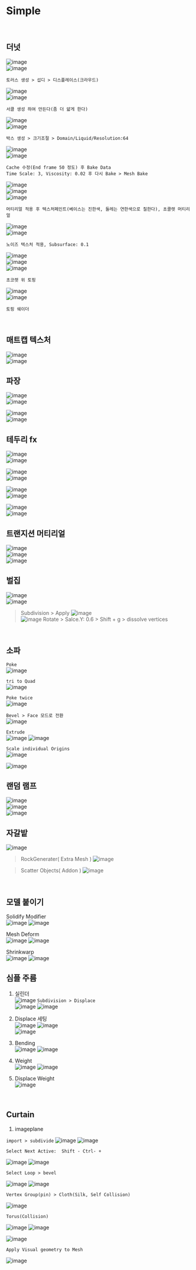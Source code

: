 Simple
============
<br>

더넛
------
![image](https://user-images.githubusercontent.com/30430227/125928018-7e0a5538-916b-4ab4-a2bf-483746cf355c.png)  
![image](https://user-images.githubusercontent.com/30430227/125928832-e59f9ed2-258e-4a0c-a624-5137a0a59d12.png)
```
토러스 생성 > 섭디 > 디스플레이스(크라우드) 
```

![image](https://user-images.githubusercontent.com/30430227/125928199-1f7e0de3-bbed-4afd-a024-64dbb293f22e.png)  
![image](https://user-images.githubusercontent.com/30430227/125928879-22360def-5a84-4d11-a5e3-b73ccbc83d64.png)
```
서클 생성 하여 만든다(좀 더 얇게 한다)
```

![image](https://user-images.githubusercontent.com/30430227/125928647-3d7a46ac-8c87-4e6b-aee8-0834d447bc47.png)  
![image](https://user-images.githubusercontent.com/30430227/125928458-4b082b15-c33f-4a2e-aed3-059d472767c7.png)
```
박스 생성 > 크기조절 > Domain/Liquid/Resolution:64
```

![image](https://user-images.githubusercontent.com/30430227/125929149-94d5a504-8a0f-4798-a608-1c129005177c.png)  
![image](https://user-images.githubusercontent.com/30430227/125931364-f9c31c89-2acf-47c8-a3f6-e992d2088671.png)
```
Cache 수정(End frame 50 정도) 후 Bake Data
Time Scale: 3, Viscosity: 0.02 후 다시 Bake > Mesh Bake
```

![image](https://user-images.githubusercontent.com/30430227/125931471-14071ba5-8273-43e5-b4b1-1d026baab126.png)  
![image](https://user-images.githubusercontent.com/30430227/125932464-8de20269-0c88-45ca-bc6c-ed2d8adc4cc8.png)  
![image](https://user-images.githubusercontent.com/30430227/125932647-f12bea81-2178-4b26-933c-2522c66e8617.png)
```
머티리얼 적용 후 텍스처페인트(베이스는 진한색, 둘레는 연한색으로 칠한다), 초콜렛 머티리얼
```

![image](https://user-images.githubusercontent.com/30430227/125937441-ba575edd-279e-4ee0-8e41-6a3ce0a13c5d.png)  
![image](https://user-images.githubusercontent.com/30430227/125937396-9b203065-3408-4230-8637-8e23b8a48272.png)
```
노이즈 텍스처 적용, Subsurface: 0.1
```

![image](https://user-images.githubusercontent.com/30430227/125938724-39cb020c-3151-41c7-b837-4354e17fd3ef.png)  
![image](https://user-images.githubusercontent.com/30430227/125938684-39a22af5-d57f-4146-8382-9b67d367dd94.png)  
![image](https://user-images.githubusercontent.com/30430227/125938584-5ff2e01d-4513-443c-bc77-4efca1772f00.png)
```
초코렛 위 토핑
```

![image](https://user-images.githubusercontent.com/30430227/125939059-9a7819e7-2190-4968-be9a-7978d6769952.png)  
![image](https://user-images.githubusercontent.com/30430227/125939027-51bb5968-f78f-41e2-afb5-e57c95dd021e.png)
```
토핑 쉐이더
```
<br>

매트캡 텍스처
--------------
![image](https://user-images.githubusercontent.com/30430227/126565534-b2f56521-6dc8-4348-8475-ed972d105bde.png)  
![image](https://user-images.githubusercontent.com/30430227/126565564-a5268ff1-edff-42cc-8bd7-c9ba94165921.png)
<br>

 파장
----------
![image](https://user-images.githubusercontent.com/30430227/126566480-f9d455b1-814c-463e-b0b3-cb3bc4ad89ad.png)  
![image](https://user-images.githubusercontent.com/30430227/126566506-e8a60c61-f44c-4e2c-be60-8d088dc26477.png)

![image](https://user-images.githubusercontent.com/30430227/126566861-852d5892-1e24-4580-b93e-0ebc883bbfa8.png)  
![image](https://user-images.githubusercontent.com/30430227/126566907-e11e07cb-d248-4701-b715-b866c792793f.png)
<br>

테두리 fx
------------
![image](https://user-images.githubusercontent.com/30430227/126567150-e6019576-b27f-4ec9-8c14-02ac300b7922.png)  
![image](https://user-images.githubusercontent.com/30430227/126567394-32dcb413-e778-46ab-99b1-9cb04337b2ae.png)

![image](https://user-images.githubusercontent.com/30430227/126567557-b8ceecc5-4faa-457e-9f13-981c8c788082.png)  
![image](https://user-images.githubusercontent.com/30430227/126567591-7b60285a-4246-443b-808c-147799b6a798.png)

![image](https://user-images.githubusercontent.com/30430227/126567816-c6868670-9a54-4ea7-ba2e-d3a04f58f8f4.png)  
![image](https://user-images.githubusercontent.com/30430227/126567835-69dde0ea-4d5a-4db4-8ab4-1ef6d90036fc.png)

![image](https://user-images.githubusercontent.com/30430227/126567987-b1ed5130-65dc-4aed-b804-62cf317c547c.png)  
![image](https://user-images.githubusercontent.com/30430227/126568119-a1552cb9-1264-4cee-ab95-efaf9c65848d.png)
<br>

트랜지션 머티리얼
-----------------
![image](https://user-images.githubusercontent.com/30430227/126727343-d217ff58-691a-4293-af27-36a54c917f94.png)  
![image](https://user-images.githubusercontent.com/30430227/126727384-f48e9916-3406-4b72-b32d-d5fb94bb4d54.png)  
![image](https://user-images.githubusercontent.com/30430227/126727403-74b4e41b-1dbe-46f9-bc5e-e4ff26c6e509.png)
<br>

벌집
-----
![image](https://user-images.githubusercontent.com/30430227/128960006-993f4c13-b2cc-428b-be4c-f7e81bfbe45f.png)  
![image](https://user-images.githubusercontent.com/30430227/128960053-9d6bab52-0144-49d9-a4bb-32781cdf1247.png)
> Subdivision > Apply
![image](https://user-images.githubusercontent.com/30430227/128960141-27b3310b-d793-4333-b9f0-eec53762901d.png)  
![image](https://user-images.githubusercontent.com/30430227/128960241-0c56a964-54f7-445f-84ce-5b7c2f7722dc.png)
> Rotate > Salce.Y: 0.6 > Shift + g > dissolve vertices
<br>


소파  
-------

`Poke`  
![image](https://user-images.githubusercontent.com/30430227/136467692-f1494448-8503-491c-abcd-e90739611829.png)  

`tri to Quad`  
![image](https://user-images.githubusercontent.com/30430227/136467567-b14602fe-e063-4d5d-a269-e1e6813d724e.png)  

`Poke twice`  
![image](https://user-images.githubusercontent.com/30430227/136467422-8dd212b4-bdb8-4f59-a6a0-59d700b9a0c4.png)  

`Bevel > Face 모드로 전환`  
![image](https://user-images.githubusercontent.com/30430227/136467332-b2330a87-9e60-48a4-83d6-1e1f94938d43.png)  

`Extrude`  
![image](https://user-images.githubusercontent.com/30430227/136467243-8f13bd7e-dd6e-4e60-bf01-b4a4241a81fc.png)
![image](https://user-images.githubusercontent.com/30430227/136467184-d01f992d-13a2-499b-b2a5-edcc510a1c66.png)  


`Scale individual Origins`  
![image](https://user-images.githubusercontent.com/30430227/136466995-267aeadf-a75d-4617-a2b9-54ecb1dfb773.png)

![image](https://user-images.githubusercontent.com/30430227/136466936-0b420cf5-9435-43cf-acd6-3de04d61558c.png)  




랜덤 램프
------------
![image](https://user-images.githubusercontent.com/30430227/121127701-23a1f200-c865-11eb-8cba-0c5999650bbd.png)  
![image](https://user-images.githubusercontent.com/30430227/121127804-4d5b1900-c865-11eb-9f31-89e6e0b12432.png)  
![image](https://user-images.githubusercontent.com/30430227/121127744-34eafe80-c865-11eb-9b6c-2093d1e03869.png)
<br>

자갈밭
----------
![image](https://user-images.githubusercontent.com/30430227/128436677-8f619010-d6c3-46d1-814f-16973c335239.png)

> RockGenerater( Extra Mesh )
![image](https://user-images.githubusercontent.com/30430227/128436703-344d8071-023b-4b61-9279-2876c140ebea.png)

> Scatter Objects( Addon )
![image](https://user-images.githubusercontent.com/30430227/128436771-b18b83d7-e640-4868-a837-92f226d64856.png)

<br>

모델 붙이기
-----------
Solidify Modifier  
![image](https://user-images.githubusercontent.com/30430227/131121994-08c91f70-7815-42d9-a73b-a716c4c9a958.png)
![image](https://user-images.githubusercontent.com/30430227/131122038-a009529b-f7a2-4f77-adee-fb417d4717d0.png)

Mesh Deform  
![image](https://user-images.githubusercontent.com/30430227/131122151-cd6cd192-b0f7-4ec2-aa5f-8e42058e5800.png)
![image](https://user-images.githubusercontent.com/30430227/131122177-5ff30cbb-8f71-4eda-974a-b43d22e903a1.png)

Shrinkwarp  
![image](https://user-images.githubusercontent.com/30430227/131122526-a7f78dc9-47c5-457d-8d5e-817d694560d1.png)
![image](https://user-images.githubusercontent.com/30430227/131122502-34a59c1b-7793-43d7-9d21-cdb5f7f5c76b.png)


심플 주름 
-----------
1. 실린더  
![image](https://user-images.githubusercontent.com/30430227/133176983-02435897-f3a1-4808-ad60-7075a8eaa695.png)
`Subdivision > Displace`  
![image](https://user-images.githubusercontent.com/30430227/133177810-e3293d6a-05c9-40ba-92f8-72957fc57d0f.png)
![image](https://user-images.githubusercontent.com/30430227/133177832-50019bcd-27e7-43d6-bdb7-a2dabf5beafb.png)


2. Displace 세팅  
![image](https://user-images.githubusercontent.com/30430227/133177937-720a6026-4428-4ec0-9a4c-fef524ebaf59.png)
![image](https://user-images.githubusercontent.com/30430227/133177968-6bcc7029-f876-4cf3-92f6-0054c3232cf5.png)  
![image](https://user-images.githubusercontent.com/30430227/133178022-8d2e5bd3-a3ba-4714-b704-a89e13776f9a.png)  


3. Bending  
![image](https://user-images.githubusercontent.com/30430227/133178201-019d2b46-215e-44cd-b140-b77250f73db2.png)
![image](https://user-images.githubusercontent.com/30430227/133178233-52ffd463-a970-463f-9944-e737a65ce0ef.png)  


4. Weight  
![image](https://user-images.githubusercontent.com/30430227/133178351-32a0afc0-cdca-4102-87f5-30df5c88c4a9.png)
![image](https://user-images.githubusercontent.com/30430227/133178373-aa7830eb-f601-4165-aa2d-a8c1578b33dd.png)  

5. Displace Weight  
![image](https://user-images.githubusercontent.com/30430227/133178450-51bae730-a1c6-4389-a7b7-6d2bcc781a7e.png)

<br>

Curtain
--------

1. imageplane

`import > subdivide`
![image](https://user-images.githubusercontent.com/30430227/141206571-755d5ec2-8326-4a9d-9973-4a5789d66256.png)
![image](https://user-images.githubusercontent.com/30430227/141206694-d23a3d98-8b7f-4466-a22d-bf644a22366b.png)

`Select Next Active:  Shift - Ctrl- + `

![image](https://user-images.githubusercontent.com/30430227/141206985-d6f4b9a6-a3bc-41d0-a5b7-b542d6d180fa.png)
![image](https://user-images.githubusercontent.com/30430227/141207030-fa3a19ba-e1cc-422b-a64c-b1b45a9b1b07.png)

`Select Loop > bevel`

![image](https://user-images.githubusercontent.com/30430227/141207143-3c6f5ff5-321e-40f0-ba18-dac51d1f436f.png)
![image](https://user-images.githubusercontent.com/30430227/141207429-24e2414b-ef6b-4492-9cc3-dc841ee9f308.png)

`Vertex Group(pin) > Cloth(Silk, Self Collision)`

![image](https://user-images.githubusercontent.com/30430227/141207668-77aa77a0-3d3c-42cc-b7f5-aa7f2feaa1d2.png)

`Torus(Collision)`

![image](https://user-images.githubusercontent.com/30430227/141207763-17dfd07d-98fa-49a2-bae9-abdd25c6a27e.png)
![image](https://user-images.githubusercontent.com/30430227/141207801-f7ac91cf-8930-41ba-9acb-96f9dbc498de.png)

![image](https://user-images.githubusercontent.com/30430227/141207969-7c9960b6-beee-47d4-b690-77d39f0fae6a.png)

`Apply Visual geometry to Mesh`

![image](https://user-images.githubusercontent.com/30430227/141208141-2502e0d4-9cae-4993-9392-3de4debbcd48.png)











